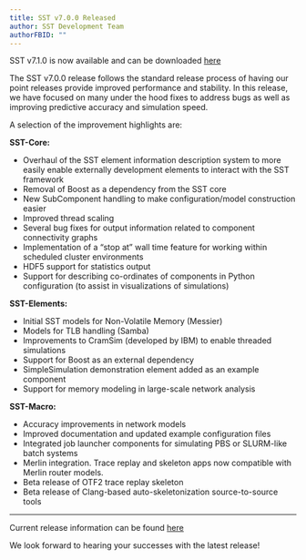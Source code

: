 ```yaml
---
title: SST v7.0.0 Released
author: SST Development Team
authorFBID: ""
---
```


SST v7.1.0 is now available and can be downloaded [here](http://sst-simulator.org/SSTPages/SSTMainDownloads)

<!--truncate-->

The SST v7.0.0 release follows the standard release process of having our point releases provide improved performance and stability. In this release, we have focused on many under the hood fixes to address bugs as well as improving predictive accuracy and simulation speed.

A selection of the improvement highlights are:

**SST-Core:**

* Overhaul of the SST element information description system to more easily enable externally development elements to interact with the SST framework
* Removal of Boost as a dependency from the SST core
* New SubComponent handling to make configuration/model construction easier
* Improved thread scaling
* Several bug fixes for output information related to component connectivity graphs
* Implementation of a “stop at” wall time feature for working within scheduled cluster environments
* HDF5 support for statistics output
* Support for describing co-ordinates of components in Python configuration (to assist in visualizations of simulations)

**SST-Elements:**

* Initial SST models for Non-Volatile Memory (Messier)
* Models for TLB handling (Samba)
* Improvements to CramSim (developed by IBM) to enable threaded simulations
* Support for Boost as an external dependency
* SimpleSimulation demonstration element added as an example component
* Support for memory modeling in large-scale network analysis

**SST-Macro:**

* Accuracy improvements in network models
* Improved documentation and updated example configuration files
* Integrated job launcher components for simulating PBS or SLURM-like batch systems
* Merlin integration. Trace replay and skeleton apps now compatible with Merlin router models.
* Beta release of OTF2 trace replay skeleton
* Beta release of Clang-based auto-skeletonization source-to-source tools

---

Current release information can be found [here](http://sst-simulator.org/SSTPages/SSTmicroReleaseV7dot0dot0/)

We look forward to hearing your successes with the latest release!
